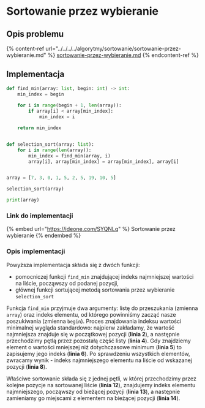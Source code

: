 # Sortowanie przez wybieranie

## Opis problemu

{% content-ref url="../../../../algorytmy/sortowanie/sortowanie-przez-wybieranie.md" %}
[sortowanie-przez-wybieranie.md](../../../../algorytmy/sortowanie/sortowanie-przez-wybieranie.md)
{% endcontent-ref %}

## Implementacja

```python
def find_min(array: list, begin: int) -> int:
    min_index = begin
    
    for i in range(begin + 1, len(array)):
        if array[i] < array[min_index]:
            min_index = i

    return min_index


def selection_sort(array: list):
    for i in range(len(array)):
        min_index = find_min(array, i)
        array[i], array[min_index] = array[min_index], array[i]


array = [7, 3, 0, 1, 5, 2, 5, 19, 10, 5]

selection_sort(array)

print(array)
```

### Link do implementacji

{% embed url="https://ideone.com/SYQNLq" %}
Sortowanie przez wybieranie
{% endembed %}

### Opis implementacji

Powyższa implementacja składa się z dwóch funkcji: 

* pomocniczej funkcji `find_min` znajdującej indeks najmniejszej wartości na liście, począwszy od podanej pozycji,
* głównej funkcji sortującej metodą sortowania przez wybieranie `selection_sort`

Funkcja `find_min` przyjmuje dwa argumenty: listę do przeszukania (zmienna `array`) oraz indeks elementu, od którego powinniśmy zacząć nasze poszukiwania (zmienna `begin`). Proces znajdowania indeksu wartości minimalnej wygląda standardowo: najpierw zakładamy, że wartość najmniejsza znajduje się w początkowej pozycji (**linia 2**), a następnie przechodzimy pętlą przez pozostałą część listy (**linia 4**). Gdy znajdziemy element o wartości mniejszej niż dotychczasowe minimum (**linia 5**) to zapisujemy jego indeks (**linia 6**). Po sprawdzeniu wszystkich elementów, zwracamy wynik - indeks najmniejszego elementu na liście od wskazanej pozycji (**linia 8**).

Właściwe sortowanie składa się z jednej pętli, w której przechodzimy przez kolejne pozycje na sortowanej liście (**linia 12**), znajdujemy indeks elementu najmniejszego, począwszy od bieżącej pozycji (**linia 13**), a następnie zamieniamy go miejscami z elementem na bieżącej pozycji (**linia 14**).

